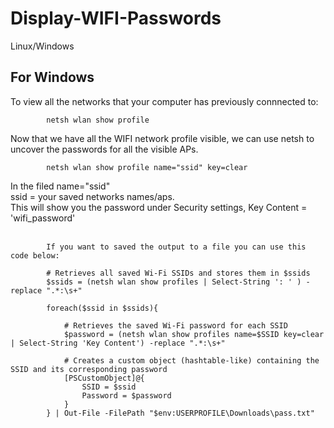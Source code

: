 # Display-WIFI-Passwords
Linux/Windows

For Windows
--------------------------------------------
To view all the networks that your computer has previously connnected to: 

            netsh wlan show profile

Now that we have all the WIFI network profile visible, we can use netsh to uncover the passwords for all the visible APs.

            netsh wlan show profile name="ssid" key=clear

In the filed name="ssid" <br>
ssid = your saved networks names/aps. <br>
This will show you the password under Security settings,  Key Content = 'wifi_password' <br>
<br>

            If you want to saved the output to a file you can use this code below: 

            # Retrieves all saved Wi-Fi SSIDs and stores them in $ssids
            $ssids = (netsh wlan show profiles | Select-String ': ' ) -replace ".*:\s+"

            foreach($ssid in $ssids){

                # Retrieves the saved Wi-Fi password for each SSID
                $password = (netsh wlan show profiles name=$SSID key=clear | Select-String 'Key Content') -replace ".*:\s+"

                # Creates a custom object (hashtable-like) containing the SSID and its corresponding password
                [PSCustomObject]@{
                    SSID = $ssid
                    Password = $password
                }
            } | Out-File -FilePath "$env:USERPROFILE\Downloads\pass.txt"

